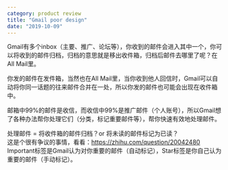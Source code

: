 ```yaml
---
category: product review
title: "Gmail poor design"
date: "2019-10-09"
---
```


Gmail有多个inbox（主要、推广、论坛等），你收到的邮件会进入其中一个，你可以将收到的邮件归档，归档的意思就是移出收件箱，归档后邮件去哪里了呢？在All Mail里。

你发的邮件在发件箱，当然也在All Mail里，当你收到他人回信时，Gmail可以自动将你同一话题的往来邮件合并在一处，所以你发的邮件也可能会出现在收件箱中。

邮箱中99%的邮件是收信，而收信中99%是推广邮件（个人账号），所以Gmail想了各种办法帮你处理它们（分类，标记重要邮件等），帮你快速有效地处理邮件。

处理邮件 = 将收件箱的邮件归档？or 将未读的邮件标记为已读？  
这是个很有争议的事情，看看：https://zhihu.com/question/20042480  
Important标签是Gmail认为对你重要的邮件（自动标记），Star标签是你自己认为重要的邮件（手动标记）。
